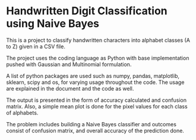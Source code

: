 # Handwritten Digit Classification using Naive Bayes

This is a project to classify handwritten characters into alphabet classes (A to
 Z) given in a CSV file.
 
 The project uses the coding language as Python with base implementation
 pushed with Gaussian and Multinomial formulation.
 
 A list of python packages are used such as numpy, pandas, matplotlib, sklearn,
 scipy and os, for varying usage throughout the code. The usage are explained
 in the document and the code as well.
 
 The output is presented in the form of accuracy calculated and confusion
 matrix. Also, a simple mean plot is done for the pixel values for each class of
 alphabets.
 
 The problem includes building a Naive Bayes classifier and outcomes consist of
 confusion matrix, and overall accuracy of the prediction done.
